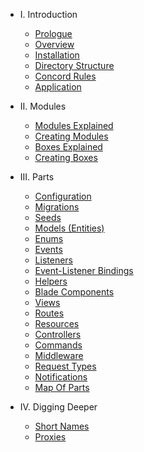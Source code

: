 - I. Introduction
    - [Prologue](prologue.md)
    - [Overview](overview.md)
    - [Installation](installation.md)
    - [Directory Structure](directory-structure.md)
    - [Concord Rules](rules.md)
    - [Application](application.md)

- II. Modules
    - [Modules Explained](modules.md)
    - [Creating Modules](creating-modules.md)
    - [Boxes Explained](boxes.md)
    - [Creating Boxes](creating-boxes.md)

- III. Parts
    - [Configuration](configuration.md)
    - [Migrations](migrations.md)
    - [Seeds](seeds.md)
    - [Models (Entities)](models.md)
    - [Enums](enums.md)
    - [Events](events.md)
    - [Listeners](listeners.md)
    - [Event-Listener Bindings](event-listener-bindings.md)
    - [Helpers](helpers.md)
    - [Blade Components](blade-components.md)
    - [Views](views.md)
    - [Routes](routes.md)
    - [Resources](resources.md)
    - [Controllers](controllers.md)
    - [Commands](commands.md)
    - [Middleware](middleware.md)
    - [Request Types](request-types.md)
    - [Notifications](notifications.md)
    - [Map Of Parts](map.md)

- IV. Digging Deeper
    - [Short Names](short-names.md)
    - [Proxies](proxies.md)
